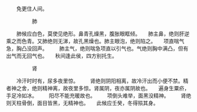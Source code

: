 <!-- { "loadSidebar": true } -->
　　免更住人间。

　　　　　肺

　　肺候应白色，莫使见绝形。鼻青孔燥黑，腹胀眼眶倾。　　肺主鼻，绝则肝逆乘之而色青。又肺绝则无涕，故孔黑燥也。肺主眼泡，绝则陷之。　　项直喘气急，胸凸没回声。
　　肺主气，绝则喘急项直以引气也。气绝则胸中满凸，但有出气而无回气也。　　秋间逢此侯，四方别托生。

　　　　　肾

　　冷汗时时有，尿多夜里惊。
　　肾绝则阴阳相离，故冷汗出而小便不禁。精者神之舍，绝则精神离，故夜里多惊。肾属阴，夜亦属阴故也。　　遍身生粟疥，手足冷如冰。
　　阳尽不能充暖故也。
　　项倒头难举，面黑没精神。
　　肾绝则天柱骨倒，面目皆黑，无精神也。　　此候应壬癸，冬得殒其身。

